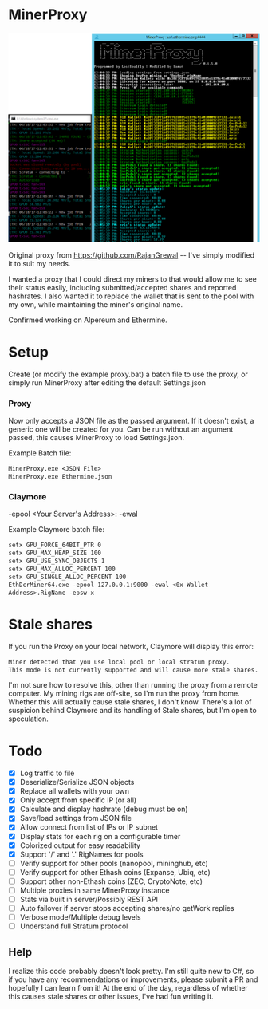 # MinerProxy

![Screenshot](Screens/Screen.PNG)

Original proxy from https://github.com/RajanGrewal -- I've simply modified it to suit my needs.

I wanted a proxy that I could direct my miners to that would allow me to see their status easily, including submitted/accepted shares and reported hashrates.
I also wanted it to replace the wallet that is sent to the pool with my own, while maintaining the miner's original name.

Confirmed working on Alpereum and Ethermine.

# Setup
Create (or modify the example proxy.bat) a batch file to use the proxy, or simply run MinerProxy after editing the default Settings.json

### Proxy
Now only accepts a JSON file as the passed argument. If it doesn't exist, a generic one will be created for you.
Can be run without an argument passed, this causes MinerProxy to load Settings.json.

Example Batch file:

    MinerProxy.exe <JSON File>
    MinerProxy.exe Ethermine.json

### Claymore
-epool <Your Server's Address>:<Local Port> -ewal <Your wallet>
    
Example Claymore batch file:

    setx GPU_FORCE_64BIT_PTR 0
    setx GPU_MAX_HEAP_SIZE 100
    setx GPU_USE_SYNC_OBJECTS 1
    setx GPU_MAX_ALLOC_PERCENT 100
    setx GPU_SINGLE_ALLOC_PERCENT 100
    EthDcrMiner64.exe -epool 127.0.0.1:9000 -ewal <0x Wallet Address>.RigName -epsw x



# Stale shares
If you run the Proxy on your local network, Claymore will display this error:

    Miner detected that you use local pool or local stratum proxy.
    This mode is not currently supported and will cause more stale shares.

I'm not sure how to resolve this, other than running the proxy from a remote computer.
My mining rigs are off-site, so I'm run the proxy from home.
Whether this will actually cause stale shares, I don't know. There's a lot of suspicion behind Claymore and its handling of Stale shares, but I'm open to speculation.

# Todo
- [x] Log traffic to file
- [x] Deserialize/Serialize JSON objects
- [x] Replace all wallets with your own
- [x] Only accept from specific IP (or all)
- [x] Calculate and display hashrate (debug must be on)
- [X] Save/load settings from JSON file
- [X] Allow connect from list of IPs or IP subnet
- [X] Display stats for each rig on a configurable timer
- [X] Colorized output for easy readability
- [X] Support '/' and '.' RigNames for pools
- [ ] Verify support for other pools (nanopool, mininghub, etc)
- [ ] Verify support for other Ethash coins (Expanse, Ubiq, etc)
- [ ] Support other non-Ethash coins (ZEC, CryptoNote, etc)
- [ ] Multiple proxies in same MinerProxy instance
- [ ] Stats via built in server/Possibly REST API
- [ ] Auto failover if server stops accepting shares/no getWork replies
- [ ] Verbose mode/Multiple debug levels
- [ ] Understand full Stratum protocol

## Help
I realize this code probably doesn't look pretty. I'm still quite new to C#, so if you have any recommendations or improvements, please submit a PR and hopefully I can learn from it! At the end of the day, regardless of whether this causes stale shares or other issues, I've had fun writing it.
